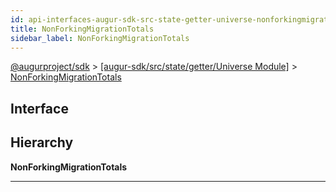 ```yaml
---
id: api-interfaces-augur-sdk-src-state-getter-universe-nonforkingmigrationtotals
title: NonForkingMigrationTotals
sidebar_label: NonForkingMigrationTotals
---
```


[@augurproject/sdk](api-readme.md) > [[augur-sdk/src/state/getter/Universe Module]](api-modules-augur-sdk-src-state-getter-universe-module.md) > [NonForkingMigrationTotals](api-interfaces-augur-sdk-src-state-getter-universe-nonforkingmigrationtotals.md)

## Interface

## Hierarchy

**NonForkingMigrationTotals**

---

